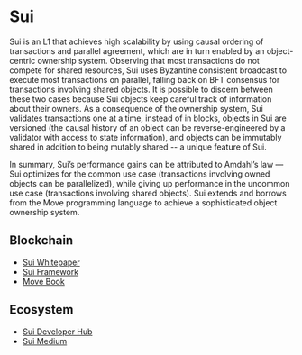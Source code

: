 Sui
===========

Sui is an L1 that achieves high scalability by using causal ordering of transactions and parallel agreement, which are in turn enabled by an object-centric ownership system. Observing that most transactions do not compete for shared resources, Sui uses Byzantine consistent broadcast to execute most transactions on parallel, falling back on BFT consensus for transactions involving shared objects. It is possible to discern between these two cases because Sui objects keep careful track of information about their owners. As a consequence of the ownership system, Sui validates transactions one at a time, instead of in blocks, objects in Sui are versioned (the causal history of an object can be reverse-engineered by a validator with access to state information), and objects can be immutably shared in addition to being mutably shared -- a unique feature of Sui.

In summary, Sui’s performance gains can be attributed to Amdahl’s law — Sui optimizes for the common use case (transactions involving owned objects can be parallelized), while giving up performance in the uncommon use case (transactions involving shared objects). Sui extends and borrows from the Move programming language to achieve a sophisticated object ownership system.

## Blockchain
* [Sui Whitepaper](https://github.com/MystenLabs/sui/blob/main/doc/paper/sui.pdf)
* [Sui Framework](https://github.com/MystenLabs/sui/tree/main/crates/sui-framework)
* [Move Book](https://move-book.com/)

## Ecosystem
* [Sui Developer Hub](https://docs.sui.io/?utm_source=medium&utm_medium=blog&utm_campaign=suilaunch_medium&utm_id=suilaunch)
* [Sui Medium](https://medium.com/mysten-labs/announcing-sui-1f339fa0af08)
